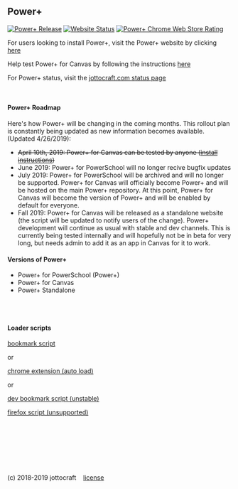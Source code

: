 ## Power+
[![Power+ Release](https://img.shields.io/github/release/jottocraft/dtps.svg)](https://github.com/jottocraft/dtps/releases)
[![Website Status](https://img.shields.io/website/https/dtps.js.org.svg?label=Power%2B)](https://dtps.js.org)
[![Power+ Chrome Web Store Rating](https://img.shields.io/chrome-web-store/stars/pakgdifknldaiglefmpkkgfjndemfapo.svg)](https://chrome.google.com/webstore/detail/power%20/pakgdifknldaiglefmpkkgfjndemfapo/reviews)

For users looking to install Power+, visit the Power+ website by clicking [here](https://dtps.js.org)

Help test Power+ for Canvas by following the instructions [here](https://dtps.js.org/canvas)

For Power+ status, visit the [jottocraft.com status page](https://status.jottocraft.com)

<br />

#### Power+ Roadmap
Here's how Power+ will be changing in the coming months. This rollout plan is constantly being updated as new information becomes available. (Updated 4/26/2019):
* ~~April 10th, 2019: Power+ for Canvas can be tested by anyone ([install instructions](https://dtps.js.org/canvas))~~
* June 2019: Power+ for PowerSchool will no longer recive bugfix updates
* July 2019: Power+ for PowerSchool will be archived and will no longer be supported. Power+ for Canvas will officially become Power+ and will be hosted on the main Power+ repository. At this point, Power+ for Canvas will become the version of Power+ and will be enabled by default for everyone.
* Fall 2019: Power+ for Canvas will be released as a standalone website (the script will be updated to notify users of the change). Power+ development will continue as usual with stable and dev channels. This is currently being tested internally and will hopefully not be in beta for very long, but needs admin to add it as an app in Canvas for it to work.

#### Versions of Power+
* Power+ for PowerSchool (Power+)
* Power+ for Canvas
* Power+ Standalone

<br /><br />

#### Loader scripts

[bookmark script](https://dtps.js.org/bookmark.txt)

or

[chrome extension (auto load)](https://chrome.google.com/webstore/detail/power%20/pakgdifknldaiglefmpkkgfjndemfapo)

or

[dev bookmark script (unstable)](https://dtps.js.org/devbookmark.txt)

[firefox script (unsupported)](https://pastebin.com/raw/6Nh6sABu)

<br /><br /><br /><br /><br /><br />

(c) 2018-2019 jottocraft &nbsp;&nbsp; [license](https://github.com/jottocraft/dtps/blob/master/LICENSE)
